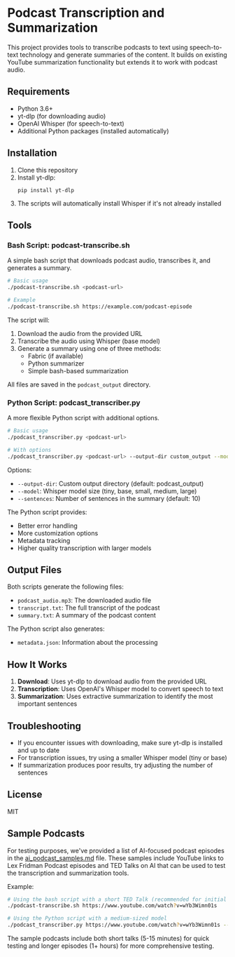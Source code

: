 # Podcast Transcription and Summarization

This project provides tools to transcribe podcasts to text using speech-to-text technology and generate summaries of the content. It builds on existing YouTube summarization functionality but extends it to work with podcast audio.

## Requirements

- Python 3.6+
- yt-dlp (for downloading audio)
- OpenAI Whisper (for speech-to-text)
- Additional Python packages (installed automatically)

## Installation

1. Clone this repository
2. Install yt-dlp:
   ```
   pip install yt-dlp
   ```
3. The scripts will automatically install Whisper if it's not already installed

## Tools

### Bash Script: podcast-transcribe.sh

A simple bash script that downloads podcast audio, transcribes it, and generates a summary.

```bash
# Basic usage
./podcast-transcribe.sh <podcast-url>

# Example
./podcast-transcribe.sh https://example.com/podcast-episode
```

The script will:
1. Download the audio from the provided URL
2. Transcribe the audio using Whisper (base model)
3. Generate a summary using one of three methods:
   - Fabric (if available)
   - Python summarizer
   - Simple bash-based summarization

All files are saved in the `podcast_output` directory.

### Python Script: podcast_transcriber.py

A more flexible Python script with additional options.

```bash
# Basic usage
./podcast_transcriber.py <podcast-url>

# With options
./podcast_transcriber.py <podcast-url> --output-dir custom_output --model medium --sentences 15
```

Options:
- `--output-dir`: Custom output directory (default: podcast_output)
- `--model`: Whisper model size (tiny, base, small, medium, large)
- `--sentences`: Number of sentences in the summary (default: 10)

The Python script provides:
- Better error handling
- More customization options
- Metadata tracking
- Higher quality transcription with larger models

## Output Files

Both scripts generate the following files:
- `podcast_audio.mp3`: The downloaded audio file
- `transcript.txt`: The full transcript of the podcast
- `summary.txt`: A summary of the podcast content

The Python script also generates:
- `metadata.json`: Information about the processing

## How It Works

1. **Download**: Uses yt-dlp to download audio from the provided URL
2. **Transcription**: Uses OpenAI's Whisper model to convert speech to text
3. **Summarization**: Uses extractive summarization to identify the most important sentences

## Troubleshooting

- If you encounter issues with downloading, make sure yt-dlp is installed and up to date
- For transcription issues, try using a smaller Whisper model (tiny or base)
- If summarization produces poor results, try adjusting the number of sentences

## License

MIT

## Sample Podcasts

For testing purposes, we've provided a list of AI-focused podcast episodes in the [ai_podcast_samples.md](ai_podcast_samples.md) file. These samples include YouTube links to Lex Fridman Podcast episodes and TED Talks on AI that can be used to test the transcription and summarization tools.

Example:
```bash
# Using the bash script with a short TED Talk (recommended for initial testing)
./podcast-transcribe.sh https://www.youtube.com/watch?v=wYb3Wimn01s

# Using the Python script with a medium-sized model
./podcast_transcriber.py https://www.youtube.com/watch?v=wYb3Wimn01s --model medium
```

The sample podcasts include both short talks (5-15 minutes) for quick testing and longer episodes (1+ hours) for more comprehensive testing.
